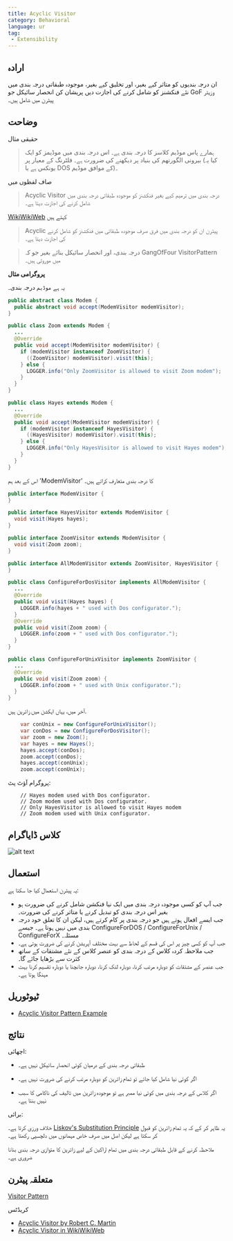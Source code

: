 ```yaml
---
title: Acyclic Visitor
category: Behavioral
language: ur
tag:
 - Extensibility
---
```


## ارادہ

ان درجہ بندیوں کو متاثر کیے بغیر، اور تخلیق کیے بغیر، موجودہ طبقاتی درجہ بندی میں نئے فنکشنز کو شامل کرنے کی اجازت دیں
پریشان کن انحصار سائیکل جو GoF وزیٹر پیٹرن میں شامل ہیں۔

## وضاحت

حقیقی مثال

> ہمارے پاس موڈیم کلاسز کا درجہ بندی ہے۔ اس درجہ بندی میں موڈیمز کو ایک بیرونی الگورتھم کی بنیاد پر دیکھنے کی ضرورت ہے۔
فلٹرنگ کے معیار پر (کیا یہ یونکس ہے یا DOS کے موافق موڈیم)۔

صاف لفظوں میں

> Acyclic Visitor درجہ بندی میں ترمیم کیے بغیر فنکشنز کو موجودہ طبقاتی درجہ بندی میں شامل کرنے کی اجازت دیتا ہے۔

[WikiWikiWeb](https://wiki.c2.com/?AcyclicVisitor) کہتے ہیں

> Acyclic پیٹرن ان کو درجہ بندی میں فرق صرف موجودہ طبقاتی میں فنکشنز کو شامل کرنے کی اجازت دیتا ہے۔

> درجہ بندی، اور انحصار سائیکل بنائے بغیر جو کہ GangOfFour VisitorPattern میں موروثی ہیں۔

**پروگرامی مثال**

یہ ہے `موڈیم` درجہ بندی۔

```java
public abstract class Modem {
  public abstract void accept(ModemVisitor modemVisitor);
}

public class Zoom extends Modem {
  ...
  @Override
  public void accept(ModemVisitor modemVisitor) {
    if (modemVisitor instanceof ZoomVisitor) {
      ((ZoomVisitor) modemVisitor).visit(this);
    } else {
      LOGGER.info("Only ZoomVisitor is allowed to visit Zoom modem");
    }
  }
}

public class Hayes extends Modem {
  ...
  @Override
  public void accept(ModemVisitor modemVisitor) {
    if (modemVisitor instanceof HayesVisitor) {
      ((HayesVisitor) modemVisitor).visit(this);
    } else {
      LOGGER.info("Only HayesVisitor is allowed to visit Hayes modem");
    }
  }
}
```

اس کے بعد ہم 'ModemVisitor' کا درجہ بندی متعارف کراتے ہیں۔

```java
public interface ModemVisitor {
}

public interface HayesVisitor extends ModemVisitor {
  void visit(Hayes hayes);
}

public interface ZoomVisitor extends ModemVisitor {
  void visit(Zoom zoom);
}

public interface AllModemVisitor extends ZoomVisitor, HayesVisitor {
}

public class ConfigureForDosVisitor implements AllModemVisitor {
  ...
  @Override
  public void visit(Hayes hayes) {
    LOGGER.info(hayes + " used with Dos configurator.");
  }
  @Override
  public void visit(Zoom zoom) {
    LOGGER.info(zoom + " used with Dos configurator.");
  }
}

public class ConfigureForUnixVisitor implements ZoomVisitor {
  ...
  @Override
  public void visit(Zoom zoom) {
    LOGGER.info(zoom + " used with Unix configurator.");
  }
}
```

آخر میں، یہاں ایکشن میں زائرین ہیں.


```java
    var conUnix = new ConfigureForUnixVisitor();
    var conDos = new ConfigureForDosVisitor();
    var zoom = new Zoom();
    var hayes = new Hayes();
    hayes.accept(conDos);
    zoom.accept(conDos);
    hayes.accept(conUnix);
    zoom.accept(conUnix);   
```

پروگرام آؤٹ پٹ:

```
    // Hayes modem used with Dos configurator.
    // Zoom modem used with Dos configurator.
    // Only HayesVisitor is allowed to visit Hayes modem
    // Zoom modem used with Unix configurator.
```

## کلاس ڈایاگرام

![alt text](./etc/acyclic-visitor.png "Acyclic Visitor")

## استعمال

یہ پیٹرن استعمال کیا جا سکتا ہے:

* جب آپ کو کسی موجودہ درجہ بندی میں ایک نیا فنکشن شامل کرنے کی ضرورت ہو بغیر اس درجہ بندی کو تبدیل کرنے یا متاثر کرنے کی ضرورت۔
* جب ایسے افعال ہوتے ہیں جو درجہ بندی پر کام کرتے ہیں، لیکن ان کا تعلق خود درجہ بندی میں نہیں ہوتا ہے۔ جیسے ConfigureForDOS / ConfigureForUnix / ConfigureForX مسئلہ۔
* جب آپ کو کسی چیز پر اس کی قسم کے لحاظ سے بہت مختلف آپریشن کرنے کی ضرورت ہوتی ہے۔
* جب ملاحظہ کردہ کلاس کے درجہ بندی کو عنصر کلاس کے نئے مشتقات کے ساتھ کثرت سے بڑھایا جائے گا۔
* جب عنصر کے مشتقات کو دوبارہ مرتب کرنا، دوبارہ لنک کرنا، دوبارہ جانچنا یا دوبارہ تقسیم کرنا بہت مہنگا ہوتا ہے۔

## ٹیوٹوریل

* [Acyclic Visitor Pattern Example](https://codecrafter.blogspot.com/2012/12/the-acyclic-visitor-pattern.html)

## نتائج

اچھائی:

* طبقاتی درجہ بندی کے درمیان کوئی انحصار سائیکل نہیں ہے۔

* اگر کوئی نیا شامل کیا جائے تو تمام زائرین کو دوبارہ مرتب کرنے کی ضرورت نہیں ہے۔

* اگر کلاس کے درجہ بندی میں کوئی نیا ممبر ہے تو موجودہ زائرین میں تالیف کی ناکامی کا سبب نہیں بنتا ہے۔

برائی:

 خلاف ورزی کرتا ہے۔ [Liskov's Substitution Principle](https://java-design-patterns.com/principles/#liskov-substitution-principle) 
 یہ ظاہر کر کے کہ یہ تمام زائرین کو قبول کر سکتا ہے لیکن اصل میں صرف خاص مہمانوں میں دلچسپی رکھتا ہے۔

 ملاحظہ کرنے کے قابل طبقاتی درجہ بندی میں تمام اراکین کے لیے زائرین کا متوازی درجہ بندی بنانا ضروری ہے۔

 ## متعلقہ پیٹرن

 [Visitor Pattern](https://java-design-patterns.com/patterns/visitor/)


 کریڈٹس

 * [Acyclic Visitor by Robert C. Martin](http://condor.depaul.edu/dmumaugh/OOT/Design-Principles/acv.pdf)
* [Acyclic Visitor in WikiWikiWeb](https://wiki.c2.com/?AcyclicVisitor)